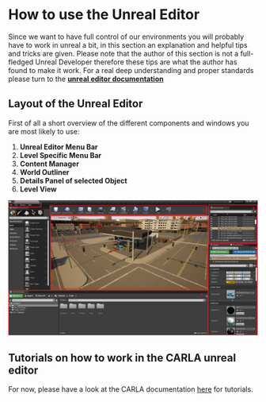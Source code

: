 # How to use the Unreal Editor
Since we want to have full control of our environments you will probably have to work in unreal a bit, in this section an explanation and helpful tips and tricks are given. Please note that the author of this section is not a full-fledged Unreal Developer therefore these tips are what the author has found to make it work. For a real deep understanding and proper standards please turn to the __[unreal editor documentation](https://docs.unrealengine.com/en-US/index.html)__

## Layout of the Unreal Editor
First of all a short overview of the different components and windows you are most likely to use:

1. __Unreal Editor Menu Bar__
2. __Level Specific Menu Bar__
3. __Content Manager__
4. __World Outliner__
5. __Details Panel of selected Object__
6. __Level View__

![Unreal Menus](imgs/other-carla-unreal-editor-windows.png)

## Tutorials on how to work in the CARLA unreal editor

For now, please have a look at the CARLA documentation [here](https://carla.readthedocs.io/en/latest/#tutorials-developers) for tutorials.
